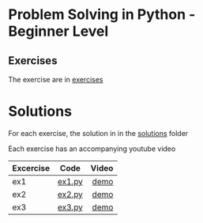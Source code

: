 # Problem Solving in Python - Beginner Level 

## Exercises 
The exercise are in [exercises](./exercises/exercises.md)

# Solutions 
For each exercise, the solution in in the [solutions](./solutions/) folder

Each exercise has an accompanying youtube video

| Excercise   |    Code      |  Video |
|----------|:-------------:|------:|
| ex1 |  [ex1.py](./solutions/ex1.py) | [demo](https://youtu.be/RNJRIkh5ZOs) |
| ex2 |    [ex2.py](./solutions/ex2.py)  |   [demo](https://youtu.be/gt2tlQpoJ6M) |
| ex3 | [ex3.py](./solutions/ex3.py) |    [demo](https://youtu.be/y55EYMKbfeM) |